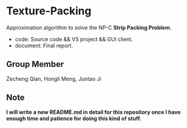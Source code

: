 # Texture-Packing

Approximation algorithm to solve the NP-C **Strip Packing Problem**.

+   code: Source code && VS project && GUI client.
+   document: Final report.



## Group Member

Zecheng Qian, Hongli Meng, Juntao Ji


## Note
**I will write a new README.md in detail for this repository once I have enough time and patience for doing this kind of stuff.**
